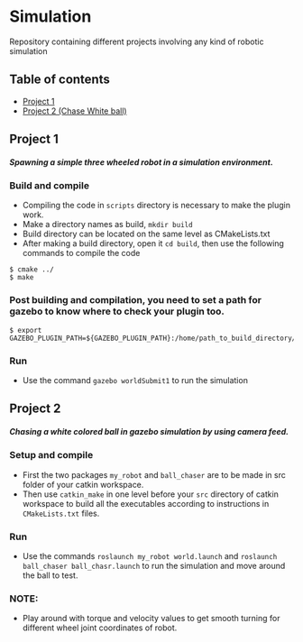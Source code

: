 # Simulation
Repository containing different projects involving any kind of robotic simulation

## Table of contents
* [Project 1](#Project-1)
* [Project 2 (Chase White ball)](#Project-2) 
## Project 1
##### Spawning a simple three wheeled robot in a simulation environment.
### Build and compile
* Compiling the code in `scripts` directory is necessary to make the plugin work.
* Make a directory names as build, `mkdir build`
* Build directory can be located on the same level as CMakeLists.txt
* After making a build directory, open it `cd build`, then use the following commands to compile the code

```
$ cmake ../
$ make
```
### Post building and compilation, you need to set a path for gazebo to know where to check your plugin too.
```
$ export GAZEBO_PLUGIN_PATH=${GAZEBO_PLUGIN_PATH}:/home/path_to_build_directory/build
```
### Run
* Use the command `gazebo worldSubmit1` to run the simulation

## Project 2
##### Chasing a white colored ball in gazebo simulation by using camera feed.
### Setup and compile
* First the two packages `my_robot` and `ball_chaser` are to be made in src folder of your catkin workspace.
* Then use `catkin_make` in one level before your `src` directory of catkin workspace to build all the executables according to instructions in `CMakeLists.txt` files. 
### Run
* Use the commands `roslaunch my_robot world.launch` and `roslaunch ball_chaser ball_chasr.launch` to run the simulation and move around the ball to test.
### NOTE:
* Play around with torque and velocity values to get smooth turning for different wheel joint coordinates of robot.
